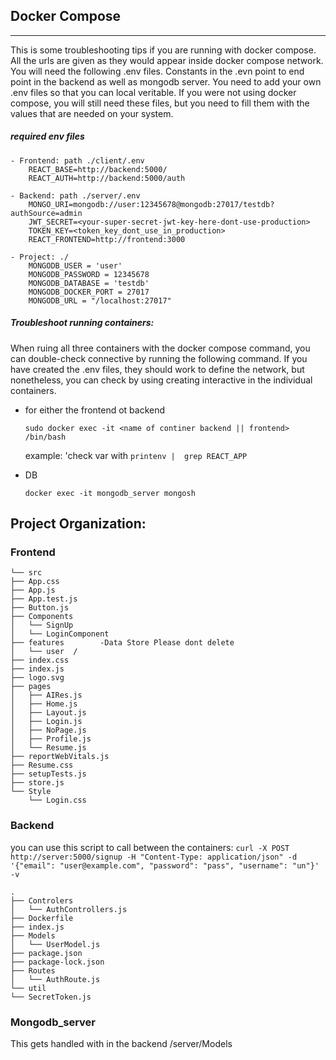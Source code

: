 ## Docker Compose
___
This is some troubleshooting tips if you are running with docker compose. All the urls are given
as they would appear inside docker compose network. You will need the following .env files. Constants
in the .evn point to end point in the backend as well as mongodb server. You need to add your own .env
files so that you can local veritable. If you were not using docker compose, you will still need these 
files, but you need to fill them with the values that are needed on your system. 

##### required env files
    - Frontend: path ./client/.env
        REACT_BASE=http://backend:5000/
        REACT_AUTH=http://backend:5000/auth  

    - Backend: path ./server/.env
        MONGO_URI=mongodb://user:12345678@mongodb:27017/testdb?authSource=admin
        JWT_SECRET=<your-super-secret-jwt-key-here-dont-use-production>
        TOKEN_KEY=<token_key_dont_use_in_production>
        REACT_FRONTEND=http://frontend:3000 
    
    - Project: ./
        MONGODB_USER = 'user'
        MONGODB_PASSWORD = 12345678
        MONGODB_DATABASE = 'testdb'
        MONGODB_DOCKER_PORT = 27017
        MONGODB_URL = "/localhost:27017"
##### Troubleshoot running containers:
When ruing all three containers with the docker compose command, you can double-check connective 
by running the following command. If you have created the .env files, they should work to define the
network, but nonetheless, you can check by using creating interactive in the individual containers. 

- for either the frontend ot backend

    `sudo docker exec -it <name of continer backend || frontend> /bin/bash`

    example: 'check var with `printenv |  grep REACT_APP`
- DB
    
    `docker exec -it mongodb_server mongosh`

## Project Organization: 

### Frontend 
    └── src
    ├── App.css
    ├── App.js
    ├── App.test.js
    ├── Button.js
    ├── Components
    │   └── SignUp
    │   └── LoginComponent 
    ├── features        -Data Store Please dont delete
    │   └── user  /
    ├── index.css
    ├── index.js  
    ├── logo.svg
    ├── pages
    │   ├── AIRes.js
    │   ├── Home.js
    │   ├── Layout.js
    │   ├── Login.js
    │   ├── NoPage.js
    │   ├── Profile.js
    │   └── Resume.js
    ├── reportWebVitals.js
    ├── Resume.css 
    ├── setupTests.js
    ├── store.js
    └── Style
        └── Login.css

    


### Backend

you can use this script to call between the containers: 
`curl -X POST http://server:5000/signup -H "Content-Type: application/json" -d '{"email": "user@example.com", "password": "pass", "username": "un"}' -v`

    .
    ├── Controlers
    │   └── AuthControllers.js
    ├── Dockerfile
    ├── index.js
    ├── Models
    │   └── UserModel.js
    ├── package.json
    ├── package-lock.json
    ├── Routes
    │   └── AuthRoute.js
    └── util
    └── SecretToken.js


### Mongodb_server
 This gets handled with in the backend /server/Models 
